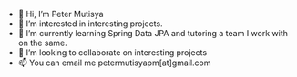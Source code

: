 - 👋 Hi, I’m Peter Mutisya
- 👀 I’m interested in interesting projects.
- 🌱 I’m currently learning Spring Data JPA and tutoring a team I work with on the same.
- 💞️ I’m looking to collaborate on interesting projects
- 📫 You can email me petermutisyapm[at]gmail.com

<!---
mutisyap/mutisyap is a ✨ special ✨ repository because its `README.md` (this file) appears on your GitHub profile.
You can click the Preview link to take a look at your changes.
--->
